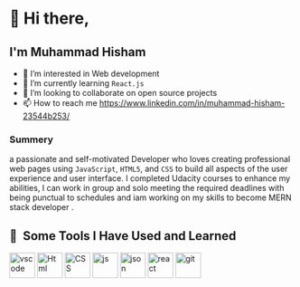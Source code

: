 # 👋 Hi there,
  ## I'm Muhammad Hisham
- 👀 I’m interested in Web development
- 🌱 I’m currently learning `React.js`
- 💞️ I’m looking to collaborate on open source projects
- 📫 How to reach me https://www.linkedin.com/in/muhammad-hisham-23544b253/

### Summery
a passionate and self-motivated Developer who loves creating professional web pages using `JavaScript`, `HTML5`, and `CSS`  to build all aspects of the user experience and user interface.
I completed Udacity courses to enhance my abilities, I can work in group and solo meeting the required deadlines with being punctual to schedules and iam working on my skills to become MERN stack developer .

<h2> 🚀 &nbsp;Some Tools I Have Used and Learned</h2>
<p align="left">
<img src="https://cdn.jsdelivr.net/gh/devicons/devicon/icons/vscode/vscode-original.svg" alt="vscode" width="45" height="45"/>
<img src="https://icons8.com/icon/20909/html-5" alt="Html" width="45" height="45"/>
<img src="https://icons8.com/icon/21278/css3" alt="CSS" width="45" height="45"/>
<img src="https://icons8.com/icon/108784/javascript" alt="js" width="45" height="45"/>
<img src="https://icons8.com/icon/114474/json" alt="json" width="45" height="45"/>
<img src="https://icons8.com/icon/wPohyHO_qO1a/react" alt="react" width="45" height="45"/>
<img src="https://icons8.com/icon/20906/git" alt="git" width="45" height="45"/>
</p>
<!---
mohamedhesham221/mohamedhesham221 is a ✨ special ✨ repository because its `README.md` (this file) appears on your GitHub profile.
You can click the Preview link to take a look at your changes.
--->
